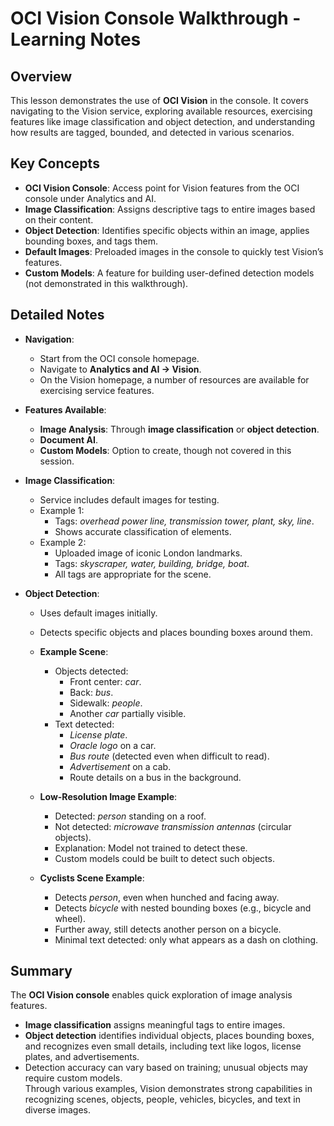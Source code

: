 # OCI Vision Console Walkthrough - Learning Notes

## Overview
This lesson demonstrates the use of **OCI Vision** in the console. It covers navigating to the Vision service, exploring available resources, exercising features like image classification and object detection, and understanding how results are tagged, bounded, and detected in various scenarios.

## Key Concepts
- **OCI Vision Console**: Access point for Vision features from the OCI console under Analytics and AI.
- **Image Classification**: Assigns descriptive tags to entire images based on their content.
- **Object Detection**: Identifies specific objects within an image, applies bounding boxes, and tags them.
- **Default Images**: Preloaded images in the console to quickly test Vision’s features.
- **Custom Models**: A feature for building user-defined detection models (not demonstrated in this walkthrough).

## Detailed Notes
- **Navigation**:
  - Start from the OCI console homepage.
  - Navigate to **Analytics and AI → Vision**.
  - On the Vision homepage, a number of resources are available for exercising service features.

- **Features Available**:
  - **Image Analysis**: Through **image classification** or **object detection**.
  - **Document AI**.
  - **Custom Models**: Option to create, though not covered in this session.

- **Image Classification**:
  - Service includes default images for testing.
  - Example 1:
    - Tags: *overhead power line, transmission tower, plant, sky, line*.
    - Shows accurate classification of elements.
  - Example 2:
    - Uploaded image of iconic London landmarks.
    - Tags: *skyscraper, water, building, bridge, boat*.
    - All tags are appropriate for the scene.

- **Object Detection**:
  - Uses default images initially.
  - Detects specific objects and places bounding boxes around them.
  - **Example Scene**:
    - Objects detected:
      - Front center: *car*.
      - Back: *bus*.
      - Sidewalk: *people*.
      - Another *car* partially visible.
    - Text detected:
      - *License plate*.
      - *Oracle logo* on a car.
      - *Bus route* (detected even when difficult to read).
      - *Advertisement* on a cab.
      - Route details on a bus in the background.

  - **Low-Resolution Image Example**:
    - Detected: *person* standing on a roof.
    - Not detected: *microwave transmission antennas* (circular objects).
    - Explanation: Model not trained to detect these.
    - Custom models could be built to detect such objects.

  - **Cyclists Scene Example**:
    - Detects *person*, even when hunched and facing away.
    - Detects *bicycle* with nested bounding boxes (e.g., bicycle and wheel).
    - Further away, still detects another person on a bicycle.
    - Minimal text detected: only what appears as a dash on clothing.

## Summary
The **OCI Vision console** enables quick exploration of image analysis features.  
- **Image classification** assigns meaningful tags to entire images.  
- **Object detection** identifies individual objects, places bounding boxes, and recognizes even small details, including text like logos, license plates, and advertisements.  
- Detection accuracy can vary based on training; unusual objects may require custom models.  
Through various examples, Vision demonstrates strong capabilities in recognizing scenes, objects, people, vehicles, bicycles, and text in diverse images.
